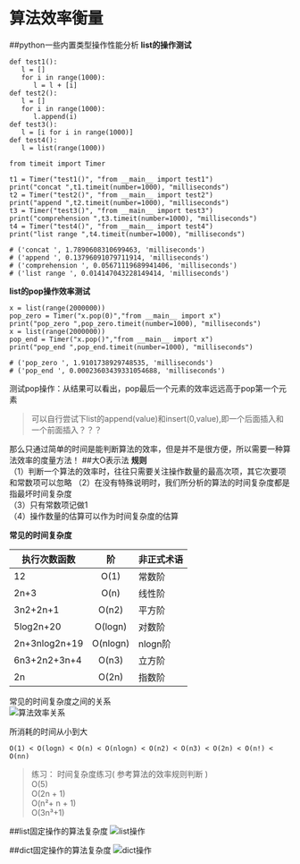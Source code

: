 # 算法效率衡量
##python一些内置类型操作性能分析
**list的操作测试**

```
def test1():
   l = []
   for i in range(1000):
      l = l + [i]
def test2():
   l = []
   for i in range(1000):
      l.append(i)
def test3():
   l = [i for i in range(1000)]
def test4():
   l = list(range(1000))

from timeit import Timer

t1 = Timer("test1()", "from __main__ import test1")
print("concat ",t1.timeit(number=1000), "milliseconds")
t2 = Timer("test2()", "from __main__ import test2")
print("append ",t2.timeit(number=1000), "milliseconds")
t3 = Timer("test3()", "from __main__ import test3")
print("comprehension ",t3.timeit(number=1000), "milliseconds")
t4 = Timer("test4()", "from __main__ import test4")
print("list range ",t4.timeit(number=1000), "milliseconds")

# ('concat ', 1.7890608310699463, 'milliseconds')
# ('append ', 0.13796091079711914, 'milliseconds')
# ('comprehension ', 0.05671119689941406, 'milliseconds')
# ('list range ', 0.014147043228149414, 'milliseconds')
```


**list的pop操作效率测试**
```
x = list(range(2000000))
pop_zero = Timer("x.pop(0)","from __main__ import x")
print("pop_zero ",pop_zero.timeit(number=1000), "milliseconds")
x = list(range(2000000))
pop_end = Timer("x.pop()","from __main__ import x")
print("pop_end ",pop_end.timeit(number=1000), "milliseconds")

# ('pop_zero ', 1.9101738929748535, 'milliseconds')
# ('pop_end ', 0.00023603439331054688, 'milliseconds')
```
测试pop操作：从结果可以看出，pop最后一个元素的效率远远高于pop第一个元素
> 可以自行尝试下list的append(value)和insert(0,value),即一个后面插入和一个前面插入？？？


那么只通过简单的时间是能判断算法的效率，但是并不是很方便，所以需要一种算法效率的度量方法！
##大O表示法
**规则**  
（1）判断一个算法的效率时，往往只需要关注操作数量的最高次项，其它次要项和常数项可以忽略
（2）在没有特殊说明时，我们所分析的算法的时间复杂度都是指最坏时间复杂度  
（3）只有常数项记做1  
（4）操作数量的估算可以作为时间复杂度的估算  

**常见的时间复杂度**  


|执行次数函数	|阶	|非正式术语|
|-----------|:--------:|:-------|
|12	|O(1)|	常数阶|
|2n+3	|O(n)	|线性阶|
|3n2+2n+1|	O(n2)|	平方阶|
|5log2n+20	|O(logn)	|对数阶|
|2n+3nlog2n+19	|O(nlogn)	|nlogn阶|
|6n3+2n2+3n+4	|O(n3)	|立方阶|
|2n	|O(2n)	|指数阶|

常见的时间复杂度之间的关系  
![算法效率关系](/images/算法效率关系.bmp)

所消耗的时间从小到大
```
O(1) < O(logn) < O(n) < O(nlogn) < O(n2) < O(n3) < O(2n) < O(n!) < O(nn)
```

> 练习：
时间复杂度练习( 参考算法的效率规则判断 )  
O(5)  
O(2n + 1)  
O(n²+ n + 1)  
O(3n³+1)  

##list固定操作的算法复杂度
![list操作](/images/list操作.png)

##dict固定操作的算法复杂度
![dict操作](/images/dict操作.png)
